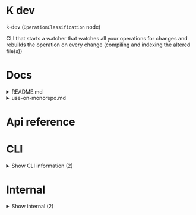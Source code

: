 # K dev

k-dev (`OperationClassification` node)

CLI that starts a watcher that watches all your operations for changes and rebuilds the operation on every change (compiling and indexing the altered file(s))




# Docs

<details><summary>README.md</summary>
    
  # Installation

run `yarn`
run `npx dev`

_you may need to give execution rights to the cli file: `chmod 777 /your/typerepo/path/node_modules/.bin/dev`_

## Other cli's

Inside of this monorepo, many cli's are accessible through `npx [function-name]`

Some important ones:

```bash
npx rebuildOperation
npx rebuildAllOperations
npx generateSdkOperations
npx please
npx yo
```

If you just search for `cli/*.cli.js` files in the different operaitons, you will find all of them.

  </details>

<details><summary>use-on-monorepo.md</summary>
    
  If you want to use the typerepo functions on your own monorepo, you can use the manualProjectRoot capability.

`dev` from `k-dev` can be ran with a `manualProjectRoot` argument, where you should specify the root of your typerepo monorepo. If you do this once it will be saved so all consecutive times it will be remembered what you did last time.

If you wish to do so, simply start a new monorepo with the same convention as the monorepo of `typerepo`. Maybe you already have one, otherwise you can just copy paste `typerepo` and remove all `packages`, `apps`, and `modules` (or just remove the ones you wish only)

  </details>

# Api reference

# CLI

<details><summary>Show CLI information (2)</summary>
    
  # devCli()

The dev-cli runs the `dev` command which watches your operations with restarts

You can specify a customManualProjectRoot, which can be a relative or absolute path. If relative, it will use your cwd with the relative path to make an absolute path, that will in turn be passed to the `dev` function.


| Input      |    |    |
| ---------- | -- | -- |
| - | | |
| **Output** |    |    |



## 📄 devCli (unexported const)

The dev-cli runs the `dev` command which watches your operations with restarts

You can specify a customManualProjectRoot, which can be a relative or absolute path. If relative, it will use your cwd with the relative path to make an absolute path, that will in turn be passed to the `dev` function.
  </details>

# Internal

<details><summary>Show internal (2)</summary>
    
  # dev()

Running this function will start a watcher that watches all your operations for changes and rebuilds the operation on every change (compiling and indexing the altered file(s))


| Input      |    |    |
| ---------- | -- | -- |
| manualProjectRoot (optional) | string | manual project root for finding the operations |
| **Output** |    |    |



## 📄 dev (exported const)

Running this function will start a watcher that watches all your operations for changes and rebuilds the operation on every change (compiling and indexing the altered file(s))
  </details>

